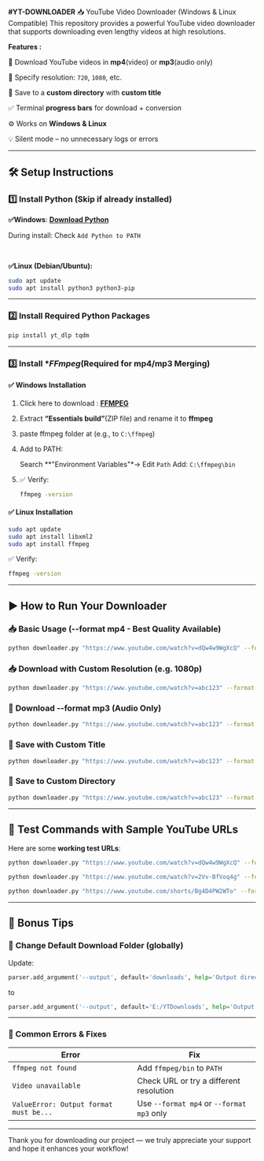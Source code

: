 **#YT-DOWNLOADER**
  📥 YouTube Video Downloader (Windows &amp; Linux Compatible) This repository provides a powerful YouTube video downloader that supports downloading even lengthy videos at high resolutions.

**Features :**

🎥 Download YouTube videos in **mp4**(video) or **mp3**(audio only)

📶 Specify resolution: `720`, `1080`, etc.

📁 Save to a **custom directory** with **custom title**

✅ Terminal **progress bars** for download + conversion

⚙️ Works on **Windows & Linux**

💡 Silent mode – no unnecessary logs or errors

---

## 🛠️ **Setup Instructions**

### 1️⃣ Install Python (Skip if already installed)

**✅Windows**: [**Download Python**](https://www.python.org/downloads/windows/)

 During install: Check `Add Python to PATH`

<br>

**✅Linux (Debian/Ubuntu):**

  ```bash
  sudo apt update
  sudo apt install python3 python3-pip
  ```

---

### 2️⃣ Install Required Python Packages

```bash
pip install yt_dlp tqdm
```

---

### 3️⃣ Install **FFmpeg*(Required for mp4/mp3 Merging)

#### ✅ Windows Installation

1. Click here to download : [**FFMPEG**](https://www.gyan.dev/ffmpeg/builds/packages/ffmpeg-7.1.1-essentials_build.zip)
2. Extract **“Essentials build”**(ZIP file) and rename it to **ffmpeg**
3. paste ffmpeg folder at  (e.g., to `C:\ffmpeg`)
4. Add to PATH:

   Search **"Environment Variables"*→ Edit `Path`
   Add: `C:\ffmpeg\bin`
5. ✅ Verify:

   ```bash
   ffmpeg -version
   ```

#### ✅ Linux Installation

```bash
sudo apt update
sudo apt install libxml2
sudo apt install ffmpeg
```

✅ Verify:

```bash
ffmpeg -version
```

---

## ▶️ **How to Run Your Downloader**

### 📥 **Basic Usage (--format mp4 - Best Quality Available)**

```bash
python downloader.py "https://www.youtube.com/watch?v=dQw4w9WgXcQ" --format mp4
```

### 📥 **Download with Custom Resolution (e.g. 1080p)**

```bash
python downloader.py "https://www.youtube.com/watch?v=abc123" --format mp4 --resolution 1080
```

### 🎵 **Download --format mp3 (Audio Only)**

```bash
python downloader.py "https://www.youtube.com/watch?v=abc123" --format mp3
```

### 📁 **Save with Custom Title**

```bash
python downloader.py "https://www.youtube.com/watch?v=abc123" --format mp4 --title "My Cool Video"
```

### 📁 **Save to Custom Directory**

```bash
python downloader.py "https://www.youtube.com/watch?v=abc123" --format mp4 --output "E:/Videos" --title "Python Tutorial"
```

---

## 🧪 **Test Commands with Sample YouTube URLs**

Here are some **working test URLs**:

```bash
python downloader.py "https://www.youtube.com/watch?v=dQw4w9WgXcQ" --format mp4 --resolution 720 --title "rickroll"

python downloader.py "https://www.youtube.com/watch?v=2Vv-BfVoq4g" --format mp3 --title "Perfect_Song"

python downloader.py "https://www.youtube.com/shorts/Bg4D4PW2WTo" --format mp4 --resolution 1080 --title "kulosa video song"
```

---

## 🧼 Bonus Tips

### 📁 **Change Default Download Folder (globally)**

Update:

```python
parser.add_argument('--output', default='downloads', help='Output directory')
```

to

```python
parser.add_argument('--output', default='E:/YTDownloads', help='Output directory')
```

---

### 🐛 Common Errors & Fixes

| Error                                  | Fix                                     |
| -------------------------------------- | --------------------------------------- |
| `ffmpeg not found`                     | Add `ffmpeg/bin` to `PATH`              |
| `Video unavailable`                    | Check URL or try a different resolution |
| `ValueError: Output format must be...` | Use `--format mp4` or `--format mp3` only                 |

---

Thank you for downloading our project — we truly appreciate your support and hope it enhances your workflow!
